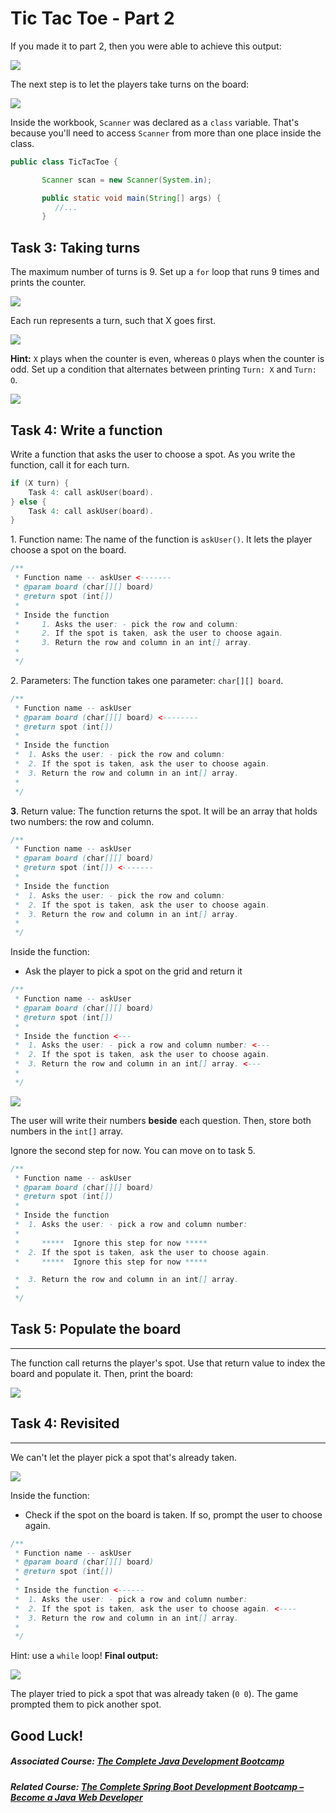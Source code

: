 # Tic Tac Toe - Part 2

If you made it to part 2, then you were able to achieve this output:

![](https://firebasestorage.googleapis.com/v0/b/learnthepart-75aed.appspot.com/o/images%2F9e1ba1b4-2425-415a-85e7-29de7165c6ee?alt=media&token=3c371e8a-6329-40bf-907f-3ae233feae0f)

The next step is to let the players take turns on the board:

![](https://firebasestorage.googleapis.com/v0/b/learnthepart-75aed.appspot.com/o/images%2F10d21001-253e-45f2-9dcb-5ba6c8dbf0f1?alt=media&token=280aadac-6d53-4dba-b804-55ea95245ba1)

Inside the workbook, `Scanner` was declared as a `class` variable. That's because you'll need to access `Scanner` from more than one place inside the class.


```java
public class TicTacToe {

       Scanner scan = new Scanner(System.in);

       public static void main(String[] args) {
          ﻿//...
     ﻿  }
```

Task 3: Taking turns
--------------------

The maximum number of turns is 9. Set up a `for` loop that runs 9 times and prints the counter.

![](https://firebasestorage.googleapis.com/v0/b/learnthepart-75aed.appspot.com/o/images%2Fe1f6561d-4f56-45f2-ae01-754503a1f7cf?alt=media&token=036a3546-12b9-4690-9b08-86b30fb780c1)

Each run represents a turn, such that X goes first.

![](https://firebasestorage.googleapis.com/v0/b/learnthepart-75aed.appspot.com/o/images%2F39b1dee0-77ae-4da3-917d-33aa0ca8399c?alt=media&token=a14cd8ed-96e7-47e4-9823-707c06303027)

**Hint:** `X` plays when the counter is even, whereas `O` plays when the counter is odd. Set up a condition that alternates between printing `Turn: X` and `Turn: O`.

![](https://firebasestorage.googleapis.com/v0/b/learnthepart-75aed.appspot.com/o/images%2Fa3b86a73-b641-4f22-a247-38d01ee3f645?alt=media&token=fa61bbba-0a62-4bd6-9125-7f1372c7292c)

Task 4: Write a function
------------------------

Write a function that asks the user to choose a spot. As you write the function, call it for each turn.

```java
if (﻿X turn) {
    Task 4﻿: call askUser﻿(board)﻿.
} else {
    Task 4﻿: call askUser﻿(board)﻿.
}
```

1\. Function name: The name of the function is `askUser()`. It lets the player choose a spot on the board.

```java
/**
 * Function name -- askUser <-------
 * @param board (char[][] board)
 * @return spot (int[])
 *
 * Inside the function
 *     1. Asks the user: - pick the row and column:
 *     2. If the spot is taken, ask the user to choose again.
 *     3. Return the row and column in an int[] array.
 *
 */
```

2\. Parameters: The function takes one parameter: `char[][] board`.

```java
/**
 * Function name -- askUser
 * @param board (char[][] board) <--------
 * @return spot (int[])
 *
 * Inside the function
 *  1. Asks the user: - pick the row and column:
 *  2. If the spot is taken, ask the user to choose again.
 *  3. Return the row and column in an int[] array.
 *
 */
```

**3**. Return value: The function returns the spot. It will be an array that holds two numbers: the row and column.

```java
/**
 * Function name -- askUser
 * @param board (char[][] board)
 * @return spot (int[]) <-------
 *
 * Inside the function
 *  1. Asks the user: - pick the row and column:
 *  2. If the spot is taken, ask the user to choose again.
 *  3. Return the row and column in an int[] array.
 *
 */
```

Inside the function:

-   Ask the player to pick a spot on the grid and return it

```java
/**
 * Function name -- askUser
 * @param board (char[][] board)
 * @return spot (int[])
 *
 * Inside the function <---
 *  1. Asks the user: - pick a row and column number: <---
 *  2. If the spot is taken, ask the user to choose again.
 *  3. Return the row and column in an int[] array. <---
 *
 */
```

![](https://firebasestorage.googleapis.com/v0/b/learnthepart-75aed.appspot.com/o/images%2Fb09715c0-efc6-46a7-b31d-dde1da1f4ea0?alt=media&token=30fdd100-9846-4a59-915f-6e87db26c580)

The user will write their numbers **beside** each question. Then, store both numbers in the `int[]` array.

Ignore the second step for now. You can move on to task 5.

```java
/**
 * Function name -- askUser
 * @param board (char[][] board)
 * @return spot (int[])
 *
 * Inside the function
 *  1. Asks the user: - pick a row and column number:
 *
 *     *****  Ignore this step for now *****
 *  2. If the spot is taken, ask the user to choose again.
 *     *****  Ignore this step for now *****

 *  3. Return the row and column in an int[] array.
 *
 */
```

## Task 5: Populate the board
--------------------------

The function call returns the player's spot. Use that return value to index the board and populate it. Then, print the board:

![](https://firebasestorage.googleapis.com/v0/b/learnthepart-75aed.appspot.com/o/images%2Fed6c8f02-a925-43f9-bcff-b10263ce51cf?alt=media&token=3913fad2-893e-485e-99cf-de0660bf169c)

## Task 4: Revisited
-----------------

We can't let the player pick a spot that's already taken.

![](https://firebasestorage.googleapis.com/v0/b/learnthepart-75aed.appspot.com/o/images%2F39433009-5560-47c2-87d6-0b1272616a6c?alt=media&token=da1f7e39-ff72-46a4-958f-15c82c9ac18d)

Inside the function:

-   Check if the spot on the board is taken. If so, prompt the user to choose again.

```java
/**
 * Function name -- askUser
 * @param board (char[][] board)
 * @return spot (int[])
 *
 * Inside the function <------
 *  1. Asks the user: - pick a row and column number:
 *  2. If the spot is taken, ask the user to choose again. <----
 *  3. Return the row and column in an int[] array. 
 *
 */
```

Hint: use a `while` loop! **Final output:**

![](https://firebasestorage.googleapis.com/v0/b/learnthepart-75aed.appspot.com/o/images%2F7834d5bb-ad3a-45a1-961e-690c00f44a0c?alt=media&token=46e789e9-bb12-40e4-928c-4e31cf9c0510)

The player tried to pick a spot that was already taken (`0 0`). The game prompted them to pick another spot.

Good Luck!
----------

##### Associated Course: [The Complete Java Development Bootcamp](https://udemy-redirect-app.herokuapp.com/java)
##### Related Course: [The Complete Spring Boot Development Bootcamp – Become a Java Web Developer](https://udemy-redirect-app.herokuapp.com/spring)
